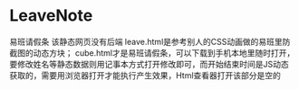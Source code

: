 # LeaveNote
易班请假条
该静态网页没有后端
leave.html是参考别人的CSS动画做的易班里防截图的动态方块；
cube.html才是易班请假条，可以下载到手机本地里随时打开，要修改姓名等静态数据则用记事本方式打开修改即可，而开始结束时间是JS动态获取的，需要用浏览器打开才能执行产生效果，Html查看器打开该部分是空的

